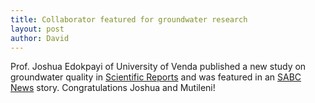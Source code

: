 ```yaml
---
title: Collaborator featured for groundwater research
layout: post
author: David
---
```


Prof. Joshua Edokpayi of University of Venda published a new study on groundwater quality in [Scientific Reports](https://www.nature.com/articles/s41598-023-46386-4) and was featured in an [SABC News](https://www.sabcnews.com/sabcnews/groundwater-in-villages-around-thohoyandou-e-coli-ridden-study/) story.  Congratulations Joshua and Mutileni!  
